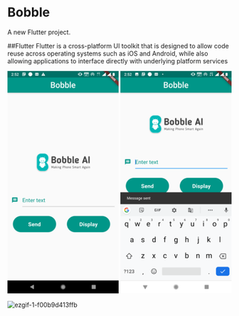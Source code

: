 # Bobble

A new Flutter project.

##Flutter
Flutter is a cross-platform UI toolkit that is designed to allow code reuse across operating systems such as iOS and Android, while also allowing applications to interface directly with underlying platform services

<img src="Screenshots_and_APK/image1.png" width="250">
<img src="Screenshots_and_APK/image2.png" width="250">

![ezgif-1-f00b9d413ffb](https://user-images.githubusercontent.com/44211699/92336403-c6062c80-f0bd-11ea-92a6-5702babf339b.gif)
